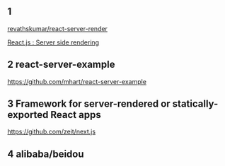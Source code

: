 ## 1
[revathskumar/react-server-render](https://github.com/revathskumar/react-server-render)

[React.js : Server side rendering](https://crypt.codemancers.com/posts/2016-09-16-react-server-side-rendering/)

## 2 react-server-example
https://github.com/mhart/react-server-example

## 3 Framework for server-rendered or statically-exported React apps
https://github.com/zeit/next.js

## 4 alibaba/beidou